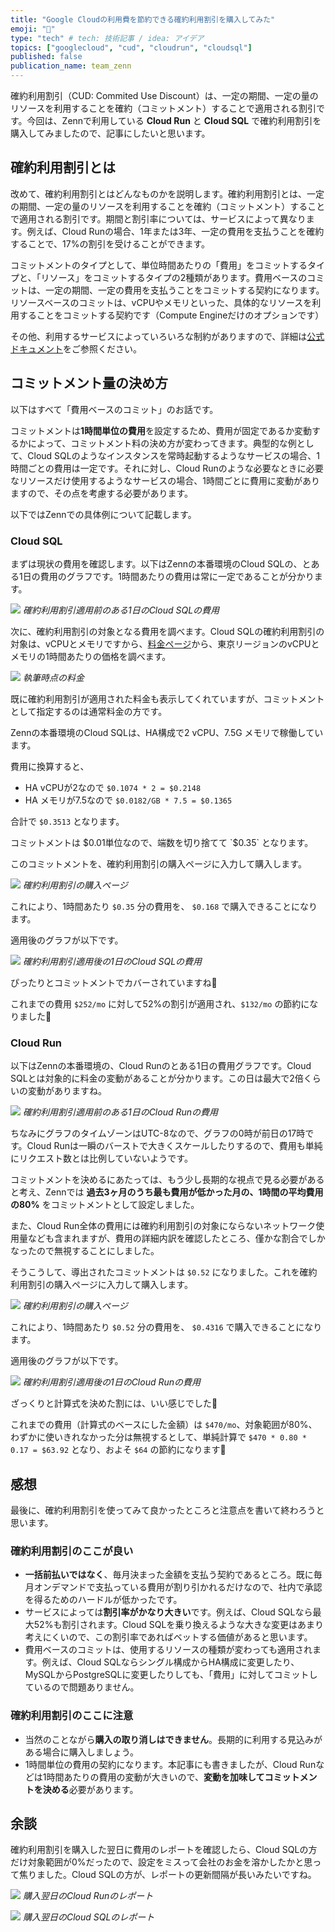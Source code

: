 ```yaml
---
title: "Google Cloudの利用費を節約できる確約利用割引を購入してみた"
emoji: "🤗"
type: "tech" # tech: 技術記事 / idea: アイデア
topics: ["googlecloud", "cud", "cloudrun", "cloudsql"]
published: false
publication_name: team_zenn
---
```


確約利用割引（CUD: Commited Use Discount）は、一定の期間、一定の量のリソースを利用することを確約（コミットメント）することで適用される割引です。今回は、Zennで利用している **Cloud Run** と **Cloud SQL** で確約利用割引を購入してみましたので、記事にしたいと思います。

## 確約利用割引とは

改めて、確約利用割引とはどんなものかを説明します。確約利用割引とは、一定の期間、一定の量のリソースを利用することを確約（コミットメント）することで適用される割引です。期間と割引率については、サービスによって異なります。例えば、Cloud Runの場合、1年または3年、一定の費用を支払うことを確約することで、17%の割引を受けることができます。

コミットメントのタイプとして、単位時間あたりの「費用」をコミットするタイプと、「リソース」をコミットするタイプの2種類があります。費用ベースのコミットは、一定の期間、一定の費用を支払うことをコミットする契約になります。リソースベースのコミットは、vCPUやメモリといった、具体的なリソースを利用することをコミットする契約です（Compute Engineだけのオプションです）

その他、利用するサービスによっていろいろな制約がありますので、詳細は[公式ドキュメント](https://cloud.google.com/docs/cuds?hl=ja)をご参照ください。

## コミットメント量の決め方

以下はすべて「費用ベースのコミット」のお話です。

コミットメントは**1時間単位の費用**を設定するため、費用が固定であるか変動するかによって、コミットメント料の決め方が変わってきます。典型的な例として、Cloud SQLのようなインスタンスを常時起動するようなサービスの場合、1時間ごとの費用は一定です。それに対し、Cloud Runのような必要なときに必要なリソースだけ使用するようなサービスの場合、1時間ごとに費用に変動がありますので、その点を考慮する必要があります。

以下ではZennでの具体例について記載します。

### Cloud SQL

まずは現状の費用を確認します。以下はZennの本番環境のCloud SQLの、とある1日の費用のグラフです。1時間あたりの費用は常に一定であることが分かります。

![](/images/articles/zenn-used-cud/1.png)
*確約利用割引適用前のある1日のCloud SQLの費用*

次に、確約利用割引の対象となる費用を調べます。Cloud SQLの確約利用割引の対象は、vCPUとメモリですから、[料金ページ](https://cloud.google.com/sql/pricing?hl=ja)から、東京リージョンのvCPUとメモリの1時間あたりの価格を調べます。

![](/images/articles/zenn-used-cud/2.png)
*執筆時点の料金*

既に確約利用割引が適用された料金も表示してくれていますが、コミットメントとして指定するのは通常料金の方です。

Zennの本番環境のCloud SQLは、HA構成で2 vCPU、7.5G メモリで稼働しています。

費用に換算すると、

- HA vCPUが2なので `$0.1074 * 2 = $0.2148`
- HA メモリが7.5なので `$0.0182/GB * 7.5 = $0.1365`

合計で `$0.3513` となります。

コミットメントは $0.01単位なので、端数を切り捨てて `$0.35` となります。

このコミットメントを、確約利用割引の購入ページに入力して購入します。

![](/images/articles/zenn-used-cud/4.png)
*確約利用割引の購入ページ*

これにより、1時間あたり `$0.35` 分の費用を、 `$0.168` で購入できることになります。

適用後のグラフが以下です。

![](/images/articles/zenn-used-cud/3.png)
*確約利用割引適用後の1日のCloud SQLの費用*

ぴったりとコミットメントでカバーされていますね🤗

これまでの費用 `$252/mo` に対して52%の割引が適用され、`$132/mo` の節約になりました🎉

### Cloud Run

以下はZennの本番環境の、Cloud Runのとある1日の費用グラフです。Cloud SQLとは対象的に料金の変動があることが分かります。この日は最大で2倍くらいの変動がありますね。

![](/images/articles/zenn-used-cud/5.png)
*確約利用割引適用前のある1日のCloud Runの費用*

ちなみにグラフのタイムゾーンはUTC-8なので、グラフの0時が前日の17時です。Cloud Runは一瞬のバーストで大きくスケールしたりするので、費用も単純にリクエスト数とは比例していないようです。

コミットメントを決めるにあたっては、もう少し長期的な視点で見る必要があると考え、Zennでは **過去3ヶ月のうち最も費用が低かった月の、1時間の平均費用の80%** をコミットメントとして設定しました。

また、Cloud Run全体の費用には確約利用割引の対象にならないネットワーク使用量なども含まれますが、費用の詳細内訳を確認したところ、僅かな割合でしかなったので無視することにしました。

そうこうして、導出されたコミットメントは `$0.52` になりました。これを確約利用割引の購入ページに入力して購入します。

![](/images/articles/zenn-used-cud/6.png)
*確約利用割引の購入ページ*

これにより、1時間あたり `$0.52` 分の費用を、 `$0.4316` で購入できることになります。

適用後のグラフが以下です。

![](/images/articles/zenn-used-cud/7.png)
*確約利用割引適用後の1日のCloud Runの費用*

ざっくりと計算式を決めた割には、いい感じでした🤗

これまでの費用（計算式のベースにした金額）は `$470/mo`、対象範囲が80%、わずかに使いきれなかった分は無視するとして、単純計算で `$470 * 0.80 * 0.17 = $63.92` となり、およそ `$64` の節約になります🎉

## 感想

最後に、確約利用割引を使ってみて良かったところと注意点を書いて終わろうと思います。

### 確約利用割引のここが良い

- **一括前払いではなく**、毎月決まった金額を支払う契約であるところ。既に毎月オンデマンドで支払っている費用が割り引かれるだけなので、社内で承認を得るためのハードルが低かったです。
- サービスによっては**割引率がかなり大きい**です。例えば、Cloud SQLなら最大52%も割引されます。Cloud SQLを乗り換えるような大きな変更はあまり考えにくいので、この割引率であればベットする価値があると思います。
- 費用ベースのコミットは、使用するリソースの種類が変わっても適用されます。例えば、Cloud SQLならシングル構成からHA構成に変更したり、MySQLからPostgreSQLに変更したりしても、「費用」に対してコミットしているので問題ありません。

### 確約利用割引のここに注意

- 当然のことながら**購入の取り消しはできません**。長期的に利用する見込みがある場合に購入しましょう。
- 1時間単位の費用の契約になります。本記事にも書きましたが、Cloud Runなどは1時間あたりの費用の変動が大きいので、**変動を加味してコミットメントを決める**必要があります。

## 余談

確約利用割引を購入した翌日に費用のレポートを確認したら、Cloud SQLの方だけ対象範囲が0%だったので、設定をミスって会社のお金を溶かしたかと思って焦りました。Cloud SQLの方が、レポートの更新間隔が長いみたいですね。

![](/images/articles/zenn-used-cud/9.png)
*購入翌日のCloud Runのレポート*

![](/images/articles/zenn-used-cud/10.png)
*購入翌日のCloud SQLのレポート*
